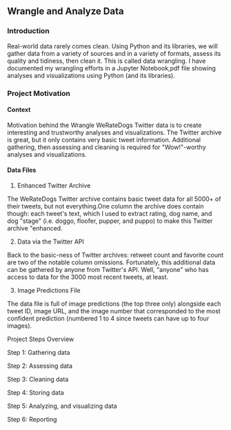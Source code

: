 
## Wrangle and Analyze Data

### Introduction

Real-world data rarely comes clean. Using Python and its libraries, we will gather data from a variety of sources and in a variety of formats, assess its quality and tidiness, then clean it. This is called data wrangling. I have documented my wrangling efforts in a Jupyter Notebook,pdf file showing analyses and visualizations using Python (and its libraries).

### Project Motivation

#### Context

Motivation behind the Wrangle WeRateDogs Twitter data is to create interesting and trustworthy analyses and visualizations. The Twitter archive is great, but it only contains very basic tweet information. Additional gathering, then assessing and cleaning is required for "Wow!"-worthy analyses and visualizations.

#### Data Files

1. Enhanced Twitter Archive

The WeRateDogs Twitter archive contains basic tweet data for all 5000+ of their tweets, but not everything.One column the archive does contain though: each tweet's text, which I used to extract rating, dog name, and dog "stage" (i.e. doggo, floofer, pupper, and puppo) to make this Twitter archive "enhanced.

2. Data via the Twitter API

Back to the basic-ness of Twitter archives: retweet count and favorite count are two of the notable column omissions. Fortunately, this additional data can be gathered by anyone from Twitter's API. Well, "anyone" who has access to data for the 3000 most recent tweets, at least.

3. Image Predictions File

The data file is full of image predictions (the top three only) alongside each tweet ID, image URL, and the image number that corresponded to the most confident prediction (numbered 1 to 4 since tweets can have up to four images).

Project Steps Overview

Step 1: Gathering data

Step 2: Assessing data

Step 3: Cleaning data

Step 4: Storing data

Step 5: Analyzing, and visualizing data

Step 6: Reporting

